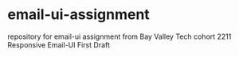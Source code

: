 # email-ui-assignment
repository for email-ui assignment from Bay Valley Tech cohort 2211
Responsive Email-UI First Draft 
